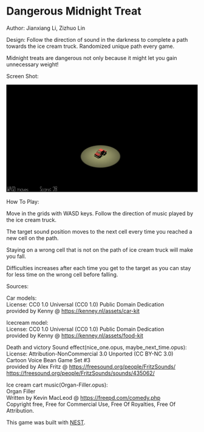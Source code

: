 # Dangerous Midnight Treat

Author: Jianxiang Li, Zizhuo Lin

Design: 
Follow the direction of sound in the darkness to complete a path towards the ice cream truck. Randomized unique path every game.

Midnight treats are dangerous not only because it might let you gain unnecessary weight!

Screen Shot:

![Screen Shot](screenshot.png)

How To Play:

Move in the grids with WASD keys. Follow the direction of music played by the ice cream truck. 

The target sound position moves to the next cell every time you reached a new cell on the path.

Staying on a wrong cell that is not on the path of ice cream truck will make you fall.

Difficulties increases after each time you get to the target as you can stay for less time on the wrong cell before falling.

Sources:

Car models: \
License: CC0 1.0 Universal (CC0 1.0) Public Domain Dedication \
provided by Kenny @ https://kenney.nl/assets/car-kit

Icecream model: \
License: CC0 1.0 Universal (CC0 1.0) Public Domain Dedication
\
provided by Kenny @ https://kenney.nl/assets/food-kit


Death and victory Sound effect(nice_one.opus, maybe_next_time.opus): \
License: Attribution-NonCommercial 3.0 Unported (CC BY-NC 3.0)\
Cartoon Voice Bean Game Set #3\
provided by Alex Fritz @ https://freesound.org/people/FritzSounds/
https://freesound.org/people/FritzSounds/sounds/435062/

Ice cream cart music(Organ-Filler.opus):\
Organ Filler \
Written by Kevin MacLeod @ https://freepd.com/comedy.php \
Copyright free, Free for Commercial Use, Free Of Royalties, Free Of Attribution.


This game was built with [NEST](NEST.md).

